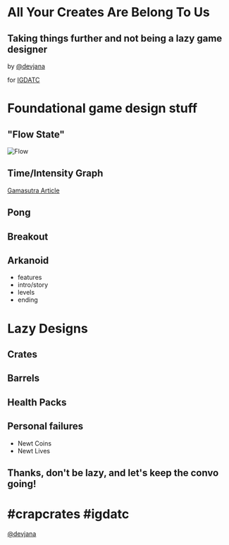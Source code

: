 All Your Creates Are Belong To Us
=================================
Taking things further and not being a lazy game designer
--------------------------------------------------------

by [@devjana](https://twitter.com/devjana)

for [IGDATC](http://www.igdatc.org/)

Foundational game design stuff
==============================

"Flow State"
------------
![Flow](http://peaksynergyfitness.com/wp-content/uploads/2016/08/flow.png)

Time/Intensity Graph
--------------------
[Gamasutra Article](http://www.gamasutra.com/blogs/DevJana/20121127/182334/Back_to_basics__IntensityTime_graphs_and_balancing.php)

Pong
----

Breakout
--------

Arkanoid
--------
* features
* intro/story
* levels
* ending

Lazy Designs
============

Crates
------

Barrels
-------

Health Packs
------------

Personal failures
-----------------
* Newt Coins
* Newt Lives

Thanks, don't be lazy, and let's keep the convo going!
-----------------------------------------------------
\#crapcrates \#igdatc
=====================
[@devjana](https://twitter.com/devjana)
